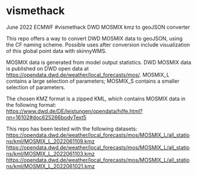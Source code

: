 # vismethack
June 2022 ECMWF #vismethack DWD MOSMIX kmz to geoJSON converter

This repo offers a way to convert DWD MOSMIX data to geoJSON, using the CF naming scheme. Possible uses after conversion include visualization of this global point data with skinnyWMS.

MOSMIX data is generated from model output statistics. DWD MOSMIX data is published on DWD open data at https://opendata.dwd.de/weather/local_forecasts/mos/. MOSMIX_L contains a large selection of parameters; MOSMIX_S contains a smaller selection of parameters.

The chosen KMZ format is a zipped KML, which contains MOSMIX data in the following format:
https://www.dwd.de/DE/leistungen/opendata/hilfe.html?nn=16102#doc625266bodyText5


This repo has been tested with the following datasets:
https://opendata.dwd.de/weather/local_forecasts/mos/MOSMIX_L/all_stations/kml/MOSMIX_L_2022061109.kmz
https://opendata.dwd.de/weather/local_forecasts/mos/MOSMIX_L/all_stations/kml/MOSMIX_L_2022061103.kmz
https://opendata.dwd.de/weather/local_forecasts/mos/MOSMIX_L/all_stations/kml/MOSMIX_L_2022061021.kmz